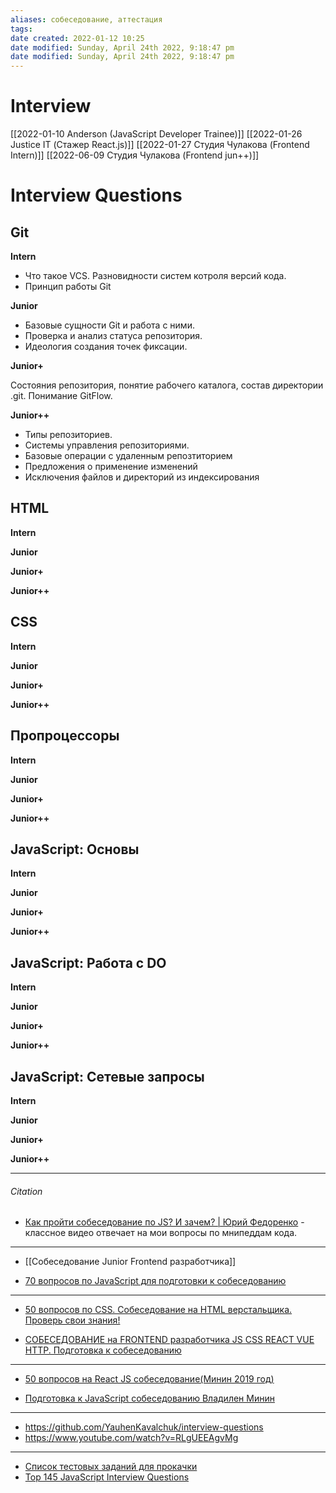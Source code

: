 ```yaml
---
aliases: собеседование, аттестация
tags: 
date created: 2022-01-12 10:25
date modified: Sunday, April 24th 2022, 9:18:47 pm
date modified: Sunday, April 24th 2022, 9:18:47 pm
---
```


# Interview

[[2022-01-10 Anderson (JavaScript Developer Trainee)]]
[[2022-01-26 Justice IT (Стажер React.js)]]
[[2022-01-27 Студия Чулакова (Frontend Intern)]]
[[2022-06-09 Студия Чулакова (Frontend jun++)]]

# Interview Questions

## Git
**Intern**
- Что такое VCS. Разновидности систем котроля версий кода.
- Принцип работы Git

**Junior**

- Базовые сущности Git и работа с ними. 
- Проверка и анализ статуса репозитория. 
- Идеология создания точек фиксации.

**Junior+**

Состояния репозитория, понятие рабочего каталога, состав директории .git. Понимание GitFlow.

**Junior++**

- Типы репозиториев. 
- Системы управления репозиториями.
- Базовые операции с удаленным репозтиторием
- Предложения о применение изменений
- Исключения файлов и директорий из индексирования

## HTML
**Intern**



**Junior**


**Junior+**


**Junior++**

## CSS

**Intern**



**Junior**


**Junior+**


**Junior++**


## Пропроцессоры

**Intern**



**Junior**


**Junior+**


**Junior++**


## JavaScript: Основы

**Intern**



**Junior**


**Junior+**


**Junior++**


## JavaScript: Работа с DO

**Intern**



**Junior**


**Junior+**


**Junior++**


## JavaScript: Сетевые запросы

**Intern**



**Junior**


**Junior+**


**Junior++**


---

###### Citation

- [Как пройти собеседование по JS? И зачем? | Юрий Федоренко](https://www.youtube.com/watch?v=ncaWoyLINoI&list=PLuEo4W0EBxtVyV0ycYJVLiOvwVSZXS3Iw&index=19) - классное видео отвечает на мои вопросы по мнипеддам кода.

---

- [[Cобеседование Junior Frontend разработчика]]

- [70 вопросов по JavaScript для подготовки к собеседованию](https://bookflow.ru/70-voprosov-po-javascript-dlya-podgotovki-k-sobesedovaniyu/)

---

- [50 вопросов по CSS. Собеседование на HTML верстальщика. Проверь свои знания!](https://www.youtube.com/watch?v=4YRG6cMAASI&list=WL&index=7)

- [СОБЕСЕДОВАНИЕ на FRONTEND разработчика JS CSS REACT VUE HTTP. Подготовка к собеседованию](https://www.youtube.com/watch?v=gV6eobXisYU&list=WL&index=2&t=1737s)

---

- [50 вопросов на React JS собеседование(Минин 2019 год)](https://www.youtube.com/watch?v=-cZOdWjFwXw)

- [Подготовка к JavaScript собеседованию Владилен Минин](https://www.youtube.com/watch?v=M_pclb-58ZY&list=WL&index=2&t=330s)

---

- <https://github.com/YauhenKavalchuk/interview-questions>
- <https://www.youtube.com/watch?v=RLgUEEAgvMg>

---

- [Список тестовых заданий для прокачки](https://github.com/Hexlet/ru-test-assignments)
- [Top 145 JavaScript Interview Questions](https://www.fullstack.cafe/interview-questions/javascript)
